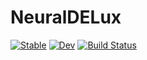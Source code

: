# NeuralDELux

[![Stable](https://img.shields.io/badge/docs-stable-blue.svg)](https://maximilian-gelbrecht.github.io/NeuralDELux.jl/stable/)
[![Dev](https://img.shields.io/badge/docs-dev-blue.svg)](https://maximilian-gelbrecht.github.io/NeuralDELux.jl/dev/)
[![Build Status](https://github.com/maximilian-gelbrecht/NeuralDELux.jl/actions/workflows/CI.yml/badge.svg?branch=main)](https://github.com/maximilian-gelbrecht/NeuralDELux.jl/actions/workflows/CI.yml?query=branch%3Amain)
